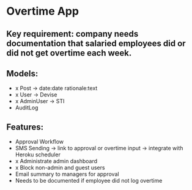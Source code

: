 # Overtime App

## Key requirement: company needs documentation that salaried employees did or did not get overtime each week.

## Models:
- x Post -> date:date rationale:text
- x User -> Devise
- x AdminUser -> STI
- AuditLog

## Features:
- Approval Workflow
- SMS Sending -> link to approval or overtime input -> integrate with Heroku scheduler
- x Administrate admin dashboard
- x Block non-admin and guest users
- Email summary to managers for approval
- Needs to be documented if employee did not log overtime